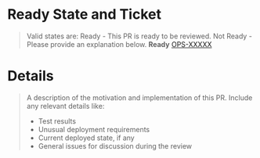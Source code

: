 # Ready State and Ticket
> Valid states are:
> Ready - This PR is ready to be reviewed.
> Not Ready - Please provide an explanation below.
**Ready**
[OPS-XXXXX](https://ellation.atlassian.net/browse/OPS-XXXXX)

# Details
> A description of the motivation and implementation of this PR.
> Include any relevant details like:
> - Test results
> - Unusual deployment requirements
> - Current deployed state, if any
> - General issues for discussion during the review
